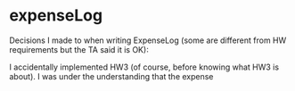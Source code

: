 # expenseLog

Decisions I made to when writing ExpenseLog (some are different from HW requirements but the TA said it is OK):

I accidentally implemented HW3 (of course, before knowing what HW3 is about). I was under the understanding that the expense

